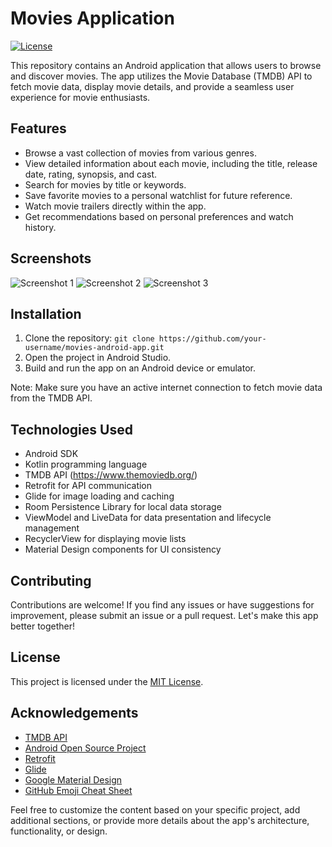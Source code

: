# Movies Application

[![License](https://img.shields.io/badge/License-MIT-blue.svg)](https://opensource.org/licenses/MIT)

This repository contains an Android application that allows users to browse and discover movies. The app utilizes the Movie Database (TMDB) API to fetch movie data, display movie details, and provide a seamless user experience for movie enthusiasts.

## Features

- Browse a vast collection of movies from various genres.
- View detailed information about each movie, including the title, release date, rating, synopsis, and cast.
- Search for movies by title or keywords.
- Save favorite movies to a personal watchlist for future reference.
- Watch movie trailers directly within the app.
- Get recommendations based on personal preferences and watch history.

## Screenshots

![Screenshot 1](screenshots/screenshot1.png)
![Screenshot 2](screenshots/screenshot2.png)
![Screenshot 3](screenshots/screenshot3.png)

## Installation

1. Clone the repository: `git clone https://github.com/your-username/movies-android-app.git`
2. Open the project in Android Studio.
3. Build and run the app on an Android device or emulator.

Note: Make sure you have an active internet connection to fetch movie data from the TMDB API.

## Technologies Used

- Android SDK
- Kotlin programming language
- TMDB API (https://www.themoviedb.org/)
- Retrofit for API communication
- Glide for image loading and caching
- Room Persistence Library for local data storage
- ViewModel and LiveData for data presentation and lifecycle management
- RecyclerView for displaying movie lists
- Material Design components for UI consistency

## Contributing

Contributions are welcome! If you find any issues or have suggestions for improvement, please submit an issue or a pull request. Let's make this app better together!

## License

This project is licensed under the [MIT License](LICENSE).

## Acknowledgements

- [TMDB API](https://www.themoviedb.org/documentation/api)
- [Android Open Source Project](https://source.android.com/)
- [Retrofit](https://square.github.io/retrofit/)
- [Glide](https://github.com/bumptech/glide)
- [Google Material Design](https://material.io/design/)
- [GitHub Emoji Cheat Sheet](https://github.com/ikatyang/emoji-cheat-sheet)

Feel free to customize the content based on your specific project, add additional sections, or provide more details about the app's architecture, functionality, or design.
